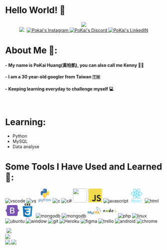 # Hello World! 👋

<div align="center">
  <img src="https://media.giphy.com/media/9qIQcHFew1dAs/giphy.gif" hight="300" width="400" align="center"/>
  <br>
  <img src="https://media.giphy.com/media/hvRJCLFzcasrR4ia7z/giphy.gif" width="30px"/>
  <img src="https://komarev.com/ghpvc/?username=pokai-huang0828&style=flat-square&color=blue" alt=""/>
  <a href="https://www.instagram.com/pokai_huang0828/">
    <img alt="Pokai's Instagram" width="32px" src="https://raw.githubusercontent.com/hussainweb/hussainweb/main/icons/instagram.png" />
  </a>
  <a href="https://discord.gg/8vQKP6K2">
    <img alt="PoKai's Discord" width="32px" src="https://raw.githubusercontent.com/peterthehan/peterthehan/master/assets/discord.svg" />
  </a>
  <a href="https://www.linkedin.com/in/po-kai-huang-697301205/">
    <img alt="PoKai's LinkedIN" width="32px" src="https://raw.githubusercontent.com/peterthehan/peterthehan/master/assets/linkedin.svg" />
  </a>
</div>


# About Me 💬: 

#### - My name is PoKai Huang(黃柏凱), you can also call me Kenny 🙌🏻
#### - I am a 30 year-old googler from Taiwan 🇹🇼
#### - Keeping learning everyday to challenge myself 💻

</br>

# Learning: 
 - Python
 - MySQL
 - Data analyse
 
# Some Tools I Have Used and Learned 🚀:

  <p align="left">
    <img src="https://cdn.jsdelivr.net/gh/devicons/devicon/icons/vscode/vscode-original.svg" alt="vscode" width="45" height="45"/>
    <img src="https://cdn.jsdelivr.net/gh/devicons/devicon/icons/visualstudio/visualstudio-plain.svg" alt="vs" width="45" height="45"/>
    <img src="https://raw.githubusercontent.com/devicons/devicon/master/icons/python/python-original-wordmark.svg" alt="python" width="45" height="45" />
    <img src="https://cdn.jsdelivr.net/gh/devicons/devicon/icons/c/c-original.svg" alt="c" width="45" height="45"/>
    <img src="https://cdn.jsdelivr.net/gh/devicons/devicon/icons/csharp/csharp-original.svg" alt="c#" width="45" height="45"/>
    <img src="https://cdn.jsdelivr.net/gh/devicons/devicon/icons/cplusplus/cplusplus-original.svg" width="45" height="45"/>
    <img src="https://raw.githubusercontent.com/devicons/devicon/master/icons/javascript/javascript-original.svg" alt="javascript" width="45" height="45" />
    <img src="https://cdn.jsdelivr.net/gh/devicons/devicon/icons/typescript/typescript-original.svg" alt="javascript" width="45" height="45" />
    <img src="https://raw.githubusercontent.com/devicons/devicon/master/icons/react/react-original-wordmark.svg" alt="react" width="45" height="45" />
    <img src="https://cdn.jsdelivr.net/gh/devicons/devicon/icons/html5/html5-original.svg" alt="html" width="45" height="45"/>
    <img src="https://raw.githubusercontent.com/devicons/devicon/master/icons/bootstrap/bootstrap-plain.svg" alt="bootstrap" width="45" height="45" />
    <img src="https://raw.githubusercontent.com/devicons/devicon/master/icons/css3/css3-original-wordmark.svg" alt="css3" width="45" height="45" />
    <img src="https://cdn.jsdelivr.net/gh/devicons/devicon/icons/mongodb/mongodb-plain-wordmark.svg" alt="mongodb" width="45" height="45" />
    <img src="https://cdn.jsdelivr.net/gh/devicons/devicon/icons/firebase/firebase-plain-wordmark.svg" alt="mongodb" width="45" height="45" />
    <img src="https://raw.githubusercontent.com/devicons/devicon/master/icons/mysql/mysql-original-wordmark.svg" alt="mysql" width="45" height="45" />
    <img src="https://raw.githubusercontent.com/devicons/devicon/master/icons/nodejs/nodejs-original-wordmark.svg" alt="nodejs" width="45" height="45" />
    <img src="https://cdn.jsdelivr.net/gh/devicons/devicon/icons/php/php-original.svg" alt="php" width="45" height="45"/>
    <img src="https://cdn.jsdelivr.net/gh/devicons/devicon/icons/linux/linux-original.svg" alt="linux" width="45" height="45"/>
    <img src="https://cdn.jsdelivr.net/gh/devicons/devicon/icons/ubuntu/ubuntu-plain.svg" alt="ubuntu" width="45" height="45"/>
    <img src="https://cdn.jsdelivr.net/gh/devicons/devicon/icons/windows8/windows8-original.svg" alt="window" width="45" height="45"/>
    <img src="https://cdn.jsdelivr.net/gh/devicons/devicon/icons/git/git-original.svg" alt="git" width="45" height="45"/>
    <img src="https://cdn.jsdelivr.net/gh/devicons/devicon/icons/heroku/heroku-plain-wordmark.svg" alt="Heroku" width="45" height="45"/>
    <img src="https://cdn.jsdelivr.net/gh/devicons/devicon/icons/figma/figma-original.svg" alt="figma" width="45" height="45"/>
    <img src="https://cdn.jsdelivr.net/gh/devicons/devicon/icons/trello/trello-plain.svg" alt="trello" width="45" height="45"/>
    <img src="https://cdn.jsdelivr.net/gh/devicons/devicon/icons/android/android-plain.svg" alt="android" width="45" height="45"/>
    <img src="https://cdn.jsdelivr.net/gh/devicons/devicon/icons/chrome/chrome-original.svg" alt="chrome" width="45" height="45"/>

    
  </p>

  <img src="https://media.giphy.com/media/6FT3QE3AJMfwJDZBNr/giphy.gif" hight="400" width="500" align="right"/>
  <br>
  <a href="">
    <img align="center" src="http://github-readme-streak-stats.herokuapp.com?user=pokai-huang0828&theme=elegant&hide_border=true&date_format=M%20j%5B%2C%20Y%5D&background=020017" />
  </a>
  <br>
  <a href="">
    <img align="center" src="https://github-readme-stats.vercel.app/api?username=pokai-huang0828&theme=codeSTACKr&show_icons=true" />
  </a>
  <a href="">
    <img align="center" src="https://github-readme-stats.vercel.app/api/top-langs/?username=pokai-huang0828&layout=compact&theme=codeSTACKr" />
  </a>


<!--
**pokai-huang0828/pokai-huang0828** is a ✨ _special_ ✨ repository because its `README.md` (this file) appears on your GitHub profile.

Here are some ideas to get you started:

- 🔭 I’m currently working on ...
- 🌱 I’m currently learning ...
- 👯 I’m looking to collaborate on ...
- 🤔 I’m looking for help with ...
- 💬 Ask me about ...
- 📫 How to reach me: ...
- 😄 Pronouns: ...
- ⚡ Fun fact: ...
-->
